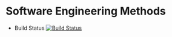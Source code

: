 # Software Engineering Methods

- Build Status [![Build Status](https://travis-ci.com/KyawZawLynn/sem.svg?branch=master)](https://travis-ci.com/KyawZawLynn/sem)
